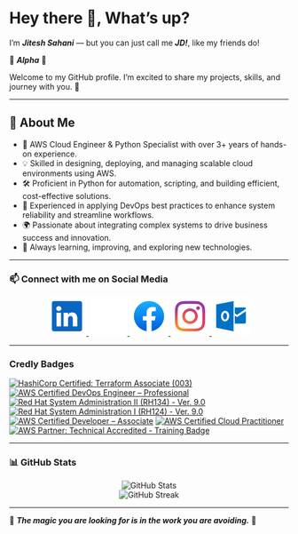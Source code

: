 # Hey there 👋, What’s up?

I’m **_Jitesh Sahani_** — but you can just call me **_JD!_**, like my friends do!

🐺 **_Alpha_** 🐺

Welcome to my GitHub profile.
I’m excited to share my projects, skills, and journey with you. 🚀

---

## 💫 About Me

- 🚀 AWS Cloud Engineer & Python Specialist with over 3+ years of
  hands-on experience.
- 💡 Skilled in designing, deploying, and managing scalable cloud
  environments using AWS.
- 🛠️ Proficient in Python for automation, scripting, and building
  efficient, cost-effective solutions.
- 🔧 Experienced in applying DevOps best practices to enhance system
  reliability and streamline workflows.
- 🌍 Passionate about integrating complex systems to drive business
  success and innovation.
- 🌱 Always learning, improving, and exploring new technologies.

---

### 📫 Connect with me on Social Media

<!-- markdownlint-disable MD033 MD013-->
<!-- SOCIAL MEDIAS LINKS START -->
<div align="center">
  <a href="https://linkedin.com/in/jd-35656" target="_blank" rel="noopener noreferrer" aria-label="LinkedIn">
    <img src="assets/images/linkedin.svg" alt="LinkedIn" width="70px" height="70px" />
  </a>
  <a href="https://x.com/jd_35656" target="_blank" rel="noopener noreferrer" aria-label="X.com">
    <img src="assets/images/x.svg" alt="X.com" width="70px" height="70px" />
  </a>
  <a href="https://facebook.com/jd.35656" target="_blank" rel="noopener noreferrer" aria-label="Facebook">
    <img src="assets/images/facebook.svg" alt="Facebook" width="70px" height="70px" />
  </a>
  <a href="https://instagram.com/jd.35656" target="_blank" rel="noopener noreferrer" aria-label="Instagram">
    <img src="assets/images/instagram.svg" alt="Instagram" width="70px" height="70px" />
  </a>
  <a href="mailto:jitesh.sahani@outlook.com" target="_blank" rel="noopener noreferrer" aria-label="Outlook">
    <img src="assets/images/outlook.svg" alt="Outlook" width="70px" height="70px" />
  </a>
</div>
<!-- SOCIAL MEDIAS LINKS END -->

<!-- markdownlint-enable MD033 MD013-->

---

### Credly Badges

<!-- START CREDLY BADGES -->
[![HashiCorp Certified: Terraform Associate (003)](https://images.credly.com/size/150x150/images/0dc62494-dc94-469a-83af-e35309f27356/blob)](https://www.credly.com/badges/9818630e-28f4-4541-964c-e79041c4d601)
[![AWS Certified DevOps Engineer – Professional](https://images.credly.com/size/150x150/images/bd31ef42-d460-493e-8503-39592aaf0458/image.png)](https://www.credly.com/badges/d557a8cd-735a-4abe-8f83-0f2e4f514a2c)
[![Red Hat System Administration II (RH134) - Ver. 9.0](https://images.credly.com/size/150x150/images/b9d7d72b-ff77-4bd0-af19-7cedff6f6ae3/Red_Hat_System_Administration_II.png)](https://www.credly.com/badges/06bb5e5a-8069-4d4d-9f39-d608dbf84cd3)
[![Red Hat System Administration I (RH124) - Ver. 9.0](https://images.credly.com/size/150x150/images/cefff7f2-8ca9-40a1-a5f8-17139fccb048/Red_Hat_System_Administration_I.png)](https://www.credly.com/badges/adfadf9c-8271-43d7-8edb-ae2370fe272d)
[![AWS Certified Developer – Associate](https://images.credly.com/size/150x150/images/b9feab85-1a43-4f6c-99a5-631b88d5461b/image.png)](https://www.credly.com/badges/0def91c4-2a33-47a9-90fb-0cbaaaaca301)
[![AWS Certified Cloud Practitioner](https://images.credly.com/size/150x150/images/00634f82-b07f-4bbd-a6bb-53de397fc3a6/image.png)](https://www.credly.com/badges/8cdd9a26-4452-410d-9d20-b351629dcf75)
[![AWS Partner: Technical Accredited - Training Badge](https://images.credly.com/size/150x150/images/8f006312-3154-45bf-a845-4a043641e83c/blob)](https://www.credly.com/badges/3ccfe59f-8525-4b35-bacb-d5955486bef4)
<!-- END CREDLY BADGES -->

---

### 📊 GitHub Stats

<!-- markdownlint-disable MD033 MD013-->

<div align="center">
  <img
    src="https://github-readme-stats.vercel.app/api?username=jd-35656&show_icons=true&theme=dark"
    width="800"
    height="400"
    alt="GitHub Stats" />
</div>

<div align="center">
  <img
    src="https://github-readme-streak-stats.herokuapp.com/?user=jd-35656&theme=dark"
    width="800
    height="400
    alt="GitHub Streak" />
</div>
<!-- markdownlint-enable MD033 MD013-->

---

🐺 **_The magic you are looking for is in the work you are avoiding._** 🐺
